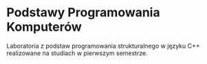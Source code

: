 # Podstawy Programowania Komputerów 

Laboratoria z podstaw programowania strukturalnego w języku C++ realizowane na studiach w pierwszym semestrze.